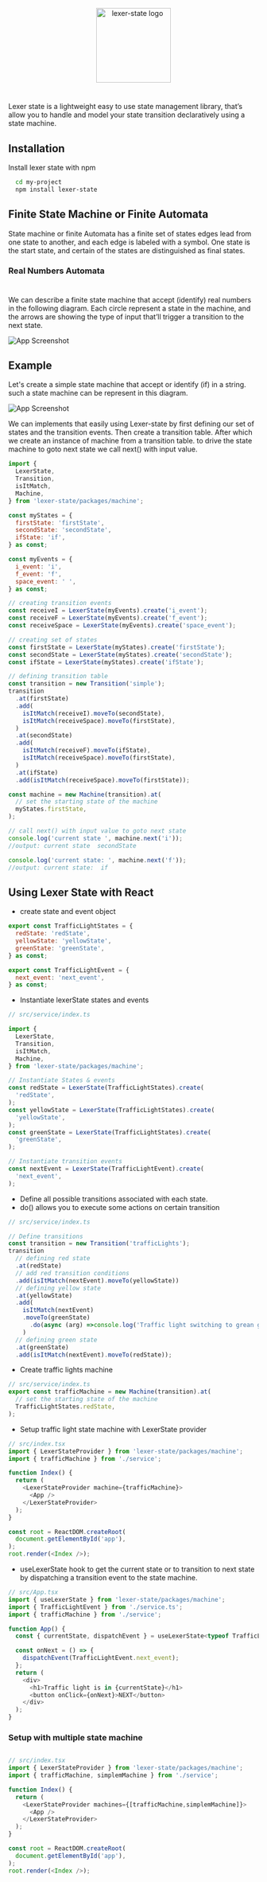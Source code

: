 <p align="center">
  <img src="http://baraabytes.com/wp-content/uploads/lexerState.png" alt="lexer-state logo" height="150" />
</p>

#

Lexer state is a lightweight easy to use state management library, that’s allow you to handle and model your state transition declaratively using a state machine.

## Installation

Install lexer state with npm

```bash
  cd my-project
  npm install lexer-state
```

## Finite State Machine or Finite Automata

State machine or finite Automata has a finite set of states edges lead from one state to another, and each edge is labeled with a symbol. One state is the start state, and certain of the states are distinguished as final states.

### Real Numbers Automata

#

We can describe a finite state machine that accept (identify) real numbers in the following diagram. Each circle represent a state in the machine, and the arrows are showing the type of input that’ll trigger a transition to the next state.

![App Screenshot](http://baraabytes.com/wp-content/uploads/247922787-b8f3eb7f-209b-4eb1-bf25-ff2aa2ce2d5b.png)

## Example

Let's create a simple state machine that accept or identify (if) in a string.
such a state machine can be represent in this diagram.

![App Screenshot](http://baraabytes.com/wp-content/uploads/247924494-a2323ad8-c11e-449e-abba-113d0cf2a7bb.png)

We can implements that easily using Lexer-state by first defining our set of states and the transition events. Then create a transition table. After which we create an instance of machine from a transition table. to drive the state machine to goto next state we call next() with input value.

```javascript
import {
  LexerState,
  Transition,
  isItMatch,
  Machine,
} from 'lexer-state/packages/machine';

const myStates = {
  firstState: 'firstState',
  secondState: 'secondState',
  ifState: 'if',
} as const;

const myEvents = {
  i_event: 'i',
  f_event: 'f',
  space_event: ' ',
} as const;

// creating transition events
const receiveI = LexerState(myEvents).create('i_event');
const receiveF = LexerState(myEvents).create('f_event');
const receiveSpace = LexerState(myEvents).create('space_event');

// creating set of states
const firstState = LexerState(myStates).create('firstState');
const secondState = LexerState(myStates).create('secondState');
const ifState = LexerState(myStates).create('ifState');

// defining transition table
const transition = new Transition('simple');
transition
  .at(firstState)
  .add(
    isItMatch(receiveI).moveTo(secondState),
    isItMatch(receiveSpace).moveTo(firstState),
  )
  .at(secondState)
  .add(
    isItMatch(receiveF).moveTo(ifState),
    isItMatch(receiveSpace).moveTo(firstState),
  )
  .at(ifState)
  .add(isItMatch(receiveSpace).moveTo(firstState));

const machine = new Machine(transition).at(
  // set the starting state of the machine
  myStates.firstState,
);

// call next() with input value to goto next state
console.log('current state ', machine.next('i'));
//output: current state  secondState

console.log('current state: ', machine.next('f'));
//output: current state:  if

```

## Using Lexer State with React

- create state and event object

```javascript
export const TrafficLightStates = {
  redState: 'redState',
  yellowState: 'yellowState',
  greenState: 'greenState',
} as const;

export const TrafficLightEvent = {
  next_event: 'next_event',
} as const;
```

- Instantiate lexerState states and events

```javascript
// src/service/index.ts

import {
  LexerState,
  Transition,
  isItMatch,
  Machine,
} from 'lexer-state/packages/machine';

// Instantiate States & events
const redState = LexerState(TrafficLightStates).create(
  'redState',
);
const yellowState = LexerState(TrafficLightStates).create(
  'yellowState',
);
const greenState = LexerState(TrafficLightStates).create(
  'greenState',
);

// Instantiate transition events
const nextEvent = LexerState(TrafficLightEvent).create(
  'next_event',
);
```

- Define all possible transitions associated with each state.
- do() allows you to execute some actions on certain transition

```javascript
// src/service/index.ts

// Define transitions
const transition = new Transition('trafficLights');
transition
  // defining red state
  .at(redState)
  // add red transition conditions
  .add(isItMatch(nextEvent).moveTo(yellowState))
  // defining yellow state
  .at(yellowState)
  .add(
    isItMatch(nextEvent)
    .moveTo(greenState)
      .do(async (arg) =>console.log('Traffic light switching to grean go now!'))
    )
  // defining green state
  .at(greenState)
  .add(isItMatch(nextEvent).moveTo(redState));
```

- Create traffic lights machine

```javascript
// src/service/index.ts
export const trafficMachine = new Machine(transition).at(
  // set the starting state of the machine
  TrafficLightStates.redState,
);
```

- Setup traffic light state machine with LexerState provider

```javascript
// src/index.tsx
import { LexerStateProvider } from 'lexer-state/packages/machine';
import { trafficMachine } from './service';

function Index() {
  return (
    <LexerStateProvider machine={trafficMachine}>
      <App />
    </LexerStateProvider>
  );
}

const root = ReactDOM.createRoot(
  document.getElementById('app'),
);
root.render(<Index />);
```

- useLexerState hook to get the current state or to transition to next state by dispatching a transition event to the state machine.

```javascript
// src/App.tsx
import { useLexerState } from 'lexer-state/packages/machine';
import { TrafficLightEvent } from './service.ts';
import { trafficMachine } from './service';

function App() {
  const { currentState, dispatchEvent } = useLexerState<typeof TrafficLightEvent>(trafficMachine);

  const onNext = () => {
    dispatchEvent(TrafficLightEvent.next_event);
  };
  return (
    <div>
      <h1>Traffic light is in {currentState}</h1>
      <button onClick={onNext}>NEXT</button>
    </div>
  );
}
```
### Setup with multiple state machine
##
```javascript
// src/index.tsx
import { LexerStateProvider } from 'lexer-state/packages/machine';
import { trafficMachine, simplemMachine } from './service';

function Index() {
  return (
    <LexerStateProvider machines={[trafficMachine,simplemMachine]}>
      <App />
    </LexerStateProvider>
  );
}

const root = ReactDOM.createRoot(
  document.getElementById('app'),
);
root.render(<Index />);
```